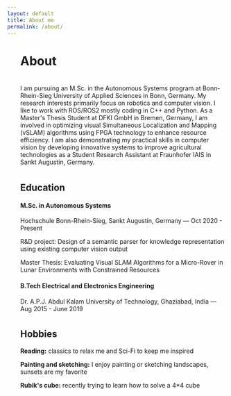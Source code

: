 ```yaml
---
layout: default
title: About me
permalink: /about/
---
```




<div class="hero">
  <div class="container">
    <div class="row">
      <div class="col-sm-8 last-item" >
        <div class="hero__content">
          <h1 class="hero__title" style="margin-left:30px;"><strong>About</strong></h1>
          

<p style="margin-left:30px; margin-top: 1cm;"> I am pursuing an M.Sc. in the Autonomous Systems program at Bonn-Rhein-Sieg University of Applied Sciences in Bonn, Germany. My research interests primarily focus on robotics and computer vision. I like to work with ROS/ROS2 mostly coding in C++ and Python. As a Master's Thesis Student at DFKI GmbH in Bremen, Germany, I am involved in optimizing visual Simultaneous Localization and Mapping (vSLAM) algorithms using FPGA technology to enhance resource efficiency. I am also demonstrating my practical skills in computer vision by developing innovative systems to improve agricultural technologies as a Student Research Assistant at Fraunhofer IAIS in Sankt Augustin, Germany.</p>

<h2 style="margin-left: 30px; margin-top:1cm;">Education</h2>
<h4 style="margin-left: 30px;">M.Sc. in Autonomous Systems</h4>
<p style="margin-left: 30px;">Hochschule Bonn-Rhein-Sieg, Sankt Augustin, Germany &mdash; Oct 2020 - Present</p>
<p style="margin-left: 30px;">R&amp;D project: Design of a semantic parser for knowledge representation using existing computer vision output</p>
<p style="margin-left: 30px;">Master Thesis: Evaluating Visual SLAM Algorithms for a Micro-Rover in Lunar Environments with Constrained Resources</p>
<h4 style="margin-left: 30px;">B.Tech Electrical and Electronics Engineering</h4>
<p style="margin-left: 30px;">Dr. A.P.J. Abdul Kalam University of Technology, Ghaziabad, India &mdash; Aug 2015 - June 2019</p>

<h2 style="margin-left: 30px;margin-top:1cm;">Hobbies</h2>
<p style="margin-left: 30px;"><strong>Reading:</strong> classics to relax me and Sci-Fi to keep me inspired</p>
<p style="margin-left: 30px;"><strong>Painting and sketching:</strong> I enjoy painting or sketching landscapes, sunsets are my favorite</p>
<p style="margin-left: 30px;"><strong>Rubik's cube:</strong> recently trying to learn how to solve a 4*4 cube</p>
        </div>
      </div>
    </div>
</div>
</div>
